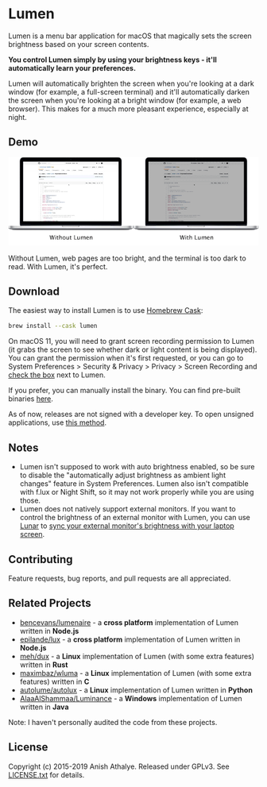 # Lumen

Lumen is a menu bar application for macOS that magically sets the screen
brightness based on your screen contents.

**You control Lumen simply by using your brightness keys - it'll automatically
learn your preferences.**

Lumen will automatically brighten the screen when you're looking at a dark
window (for example, a full-screen terminal) and it'll automatically darken the
screen when you're looking at a bright window (for example, a web browser).
This makes for a much more pleasant experience, especially at night.

## Demo

![Demo][demo]

Without Lumen, web pages are too bright, and the terminal is too dark to read.
With Lumen, it's perfect.

## Download

The easiest way to install Lumen is to use [Homebrew Cask][cask]:

```bash
brew install --cask lumen
```

On macOS 11, you will need to grant screen recording permission to Lumen (it
grabs the screen to see whether dark or light content is being displayed). You
can grant the permission when it's first requested, or you can go to System
Preferences > Security & Privacy > Privacy > Screen Recording and [check the
box](https://raw.githubusercontent.com/anishathalye/lumen/doc/assets/screen-record.png)
next to Lumen.

If you prefer, you can manually install the binary. You can find pre-built
binaries [here][releases].

As of now, releases are not signed with a developer key. To open unsigned
applications, use [this method][opening-unsigned].

## Notes

- Lumen isn't supposed to work with auto brightness enabled, so be sure to
  disable the "automatically adjust brightness as ambient light changes"
  feature in System Preferences. Lumen also isn't compatible with f.lux or
  Night Shift, so it may not work properly while you are using those.
- Lumen does not natively support external monitors. If you want to control the
  brightness of an external monitor with Lumen, you can use [Lunar] to [sync
  your external monitor's brightness with your laptop
  screen](https://github.com/anishathalye/lumen/issues/6#issuecomment-900464865).

## Contributing

Feature requests, bug reports, and pull requests are all appreciated.

## Related Projects

* [bencevans/lumenaire](https://github.com/bencevans/lumenaire) - a **cross
  platform** implementation of Lumen written in **Node.js**
* [epilande/lux](https://github.com/epilande/lux) - a **cross platform**
  implementation of Lumen written in **Node.js**
* [meh/dux](https://github.com/meh/dux) - a **Linux** implementation of Lumen
  (with some extra features) written in **Rust**
* [maximbaz/wluma](https://github.com/maximbaz/wluma) - a **Linux** implementation of Lumen
  (with some extra features) written in **C**
* [autolume/autolux](https://github.com/autolume/autolux) - a **Linux**
  implementation of Lumen written in **Python**
* [AlaaAlShammaa/Luminance](https://github.com/AlaaAlShammaa/Luminance) - a
  **Windows** implementation of Lumen written in **Java**

Note: I haven't personally audited the code from these projects.

## License

Copyright (c) 2015-2019 Anish Athalye. Released under GPLv3. See
[LICENSE.txt][license] for details.

[demo]: assets/demo.gif
[cask]: https://caskroom.github.io/
[opening-unsigned]: https://support.apple.com/guide/mac-help/open-a-mac-app-from-an-unidentified-developer-mh40616/mac
[releases]: https://github.com/anishathalye/lumen/releases
[license]: LICENSE.txt
[Lunar]: https://lunar.fyi/
